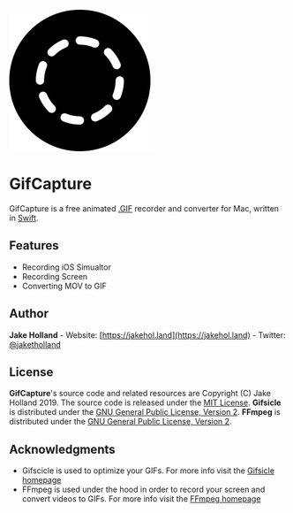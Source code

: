 ![GifCapture Icon](/GifCapture/Assets.xcassets/AppIcon.appiconset/gif-4.png?raw=true "GifCapture Icon")
# GifCapture

GifCapture is a free animated [.GIF](https://en.wikipedia.org/wiki/GIF) recorder and converter for Mac, written in [Swift](https://developer.apple.com/swift).

## Features

- Recording iOS Simualtor
- Recording Screen
- Converting MOV to GIF

## Author

**Jake Holland** - Website: [https://jakehol.land](https://jakehol.land) - Twitter: [@jaketholland](https://twitter.com/jaketholland)

## License

**GifCapture**'s source code and related resources are Copyright (C) Jake Holland 2019. The source code is released under the [MIT License](https://opensource.org/licenses/MIT). 
**Gifsicle** is distributed under the [GNU General Public License, Version 2](https://www.gnu.org/licenses/old-licenses/gpl-2.0.en.html).
**FFmpeg** is distributed under the [GNU General Public License, Version 2](https://www.gnu.org/licenses/old-licenses/gpl-2.0.en.html).

## Acknowledgments

* Gifscicle is used to optimize your GIFs. For more info visit the [Gifsicle homepage](http://www.lcdf.org/gifsicle/)
* FFmpeg is used under the hood in order to record your screen and convert videos to GIFs. For more info visit the [FFmpeg homepage](https://www.ffmpeg.org)
